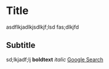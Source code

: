 # Title
asdflkjadlkjsdlkjf;lsd
fas;dlkjfd
## Subtitle
sd;lkjadf;lj
**boldtext**
_italic_
[Google Search](https://google.com)